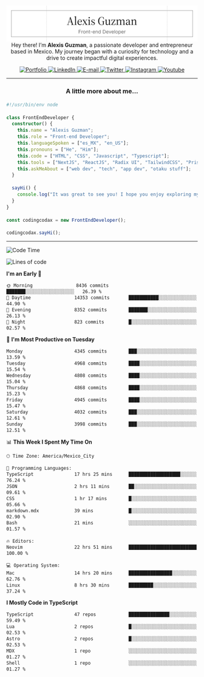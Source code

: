 <img align='right' src="./Banner.png" width="" />
<p align='center'>Hey there! I’m <strong>Alexis Guzman</strong>, a passionate developer and entrepreneur based in Mexico. My journey began with a curiosity for technology and a drive to create impactful digital experiences.</p>

<div align='center'>
  <a href='https://www.codingcodax.dev' target='_blank'>
    <img alt='Portfolio' src='https://img.shields.io/badge/Portfolio-black?logo=vercel&style=flat-square'>
  </a>
  <a href='https://linkedin.com/in/codingcodax' target='_blank'>
    <img alt='LinkedIn' src='https://img.shields.io/badge/LinkedIn-black?logo=LinkedIn&style=flat-square'>
  </a>
  <a href='mailto:hello@codingcodax.com' target='_blank'>
    <img alt='E-mail' src='https://img.shields.io/badge/Email-black?logo=Gmail&style=flat-square'>
  </a>
  <a href='https://x.com/codingcodax' target='_blank'>
    <img alt='Twitter' src='https://img.shields.io/badge/X-black?logo=X&style=flat-square'>
  </a>
  <a href='https://www.instagram.com/codingcodax' target='_blank'>
    <img alt='Instagram' src='https://img.shields.io/badge/Instagram-black?logo=Instagram&style=flat-square'>
  </a>
  <a href='https://www.youtube.com/@codingcodax' target='_blank'>
    <img alt='Youtube' src='https://img.shields.io/badge/YouTube-black?logo=Youtube&style=flat-square'>
  </a>
</div>


---

<h3 align='center'>A little more about me...</h3>

```typescript
#!/usr/bin/env node

class FrontEndDeveloper {
  constructor() {
    this.name = "Alexis Guzman";
    this.role = "Front-end Developer";
    this.languageSpoken = ["es_MX", "en_US"];
    this.pronouns = ["He", "Him"];
    this.code = ["HTML", "CSS", "Javascript", "Typescript"];
    this.tools = ["NextJS", "ReactJS", "Radix UI", "TailwindCSS", "Prisma", "Shadcn UI"];
    this.askMeAbout = ["web dev", "tech", "app dev", "otaku stuff"];
  }

  sayHi() {
    console.log("It was great to see you! I hope you enjoy exploring my work.");
  }
}

const codingcodax = new FrontEndDeveloper();

codingcodax.sayHi();
```

---

<!--START_SECTION:waka-->
![Code Time](http://img.shields.io/badge/Code%20Time-3%2C388%20hrs%2029%20mins-blue)

![Lines of code](https://img.shields.io/badge/From%20Hello%20World%20I%27ve%20Written-9.4%20million%20lines%20of%20code-blue)

**I'm an Early 🐤** 

```text
🌞 Morning                8436 commits        ███████░░░░░░░░░░░░░░░░░░   26.39 % 
🌆 Daytime                14353 commits       ███████████░░░░░░░░░░░░░░   44.90 % 
🌃 Evening                8352 commits        ███████░░░░░░░░░░░░░░░░░░   26.13 % 
🌙 Night                  823 commits         █░░░░░░░░░░░░░░░░░░░░░░░░   02.57 % 
```
📅 **I'm Most Productive on Tuesday** 

```text
Monday                   4345 commits        ███░░░░░░░░░░░░░░░░░░░░░░   13.59 % 
Tuesday                  4968 commits        ████░░░░░░░░░░░░░░░░░░░░░   15.54 % 
Wednesday                4808 commits        ████░░░░░░░░░░░░░░░░░░░░░   15.04 % 
Thursday                 4868 commits        ████░░░░░░░░░░░░░░░░░░░░░   15.23 % 
Friday                   4945 commits        ████░░░░░░░░░░░░░░░░░░░░░   15.47 % 
Saturday                 4032 commits        ███░░░░░░░░░░░░░░░░░░░░░░   12.61 % 
Sunday                   3998 commits        ███░░░░░░░░░░░░░░░░░░░░░░   12.51 % 
```


📊 **This Week I Spent My Time On** 

```text
🕑︎ Time Zone: America/Mexico_City

💬 Programming Languages: 
TypeScript               17 hrs 25 mins      ███████████████████░░░░░░   76.24 % 
JSON                     2 hrs 11 mins       ██░░░░░░░░░░░░░░░░░░░░░░░   09.61 % 
CSS                      1 hr 17 mins        █░░░░░░░░░░░░░░░░░░░░░░░░   05.66 % 
markdown.mdx             39 mins             █░░░░░░░░░░░░░░░░░░░░░░░░   02.90 % 
Bash                     21 mins             ░░░░░░░░░░░░░░░░░░░░░░░░░   01.57 % 

🔥 Editors: 
Neovim                   22 hrs 51 mins      █████████████████████████   100.00 % 

💻 Operating System: 
Mac                      14 hrs 20 mins      ████████████████░░░░░░░░░   62.76 % 
Linux                    8 hrs 30 mins       █████████░░░░░░░░░░░░░░░░   37.24 % 
```

**I Mostly Code in TypeScript** 

```text
TypeScript               47 repos            ███████████████░░░░░░░░░░   59.49 % 
Lua                      2 repos             █░░░░░░░░░░░░░░░░░░░░░░░░   02.53 % 
Astro                    2 repos             █░░░░░░░░░░░░░░░░░░░░░░░░   02.53 % 
MDX                      1 repo              ░░░░░░░░░░░░░░░░░░░░░░░░░   01.27 % 
Shell                    1 repo              ░░░░░░░░░░░░░░░░░░░░░░░░░   01.27 % 
```




<!--END_SECTION:waka-->
